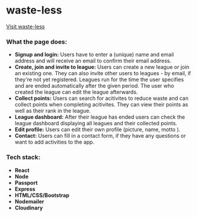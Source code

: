 # waste-less

[Visit waste-less](https://waste-less.herokuapp.com/)

### What the page does:

- **Signup and login:** Users have to enter a (unique) name and email address and will receive an email to confirm their email address.
- **Create, join and invite to league:** Users can create a new league or join an existing one. They can also invite other users to leagues - by email, if they're not yet registered. Leagues run for the time the user specifies and are ended automatically after the given period. The user who created the league can edit the league afterwards.
- **Collect points:** Users can search for acitivites to reduce waste and can collect points when completing acitivites. They can view their points as well as their rank in the league.
- **League dashboard:** After their league has ended users can check the league dashboard displaying all leagues and their collected points.
- **Edit profile:** Users can edit their own profile (picture, name, motto ).
- **Contact:** Users can fill in a contact form, if they have any questions or want to add activities to the app.

### Tech stack:

- **React**
- **Node**
- **Passport**
- **Express**
- **HTML/CSS/Bootstrap**
- **Nodemailer**
- **Cloudinary**
